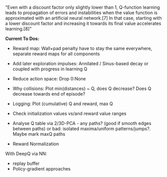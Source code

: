 "Even with a discount factor only slightly lower than 1, Q-function learning leads to propagation of errors and instabilities when the value function is approximated with an artificial neural network.[7] In that case, starting with a lower discount factor and increasing it towards its final value accelerates learning.[8]"

**Current To Dos:**

* Reward map: Wall+pad penalty have to stay the same everywhere, separate reward maps for all components
* Add later exploration impulses: Annilated / Sinus-based decay or coupled with progress in learning Q
* Reduce action space: Drop 0:None
* Why collisions: Plot min(distances) ~ Q, does Q decrease? Does Q decrease towards end of episode?
* Logging: Plot (cumulative) Q and reward, max Q

* Check initialization values vs/and reward value ranges

* Analyse Q table via 2/3D-PCA - any paths? (good if smooth edges between paths) or bad: isolated maxima/uniform patterns/jumps?. Maybe mark maxQ paths
* Reward Normalization

With DeepQ via NN:

* replay buffer
* Policy-gradient approaches